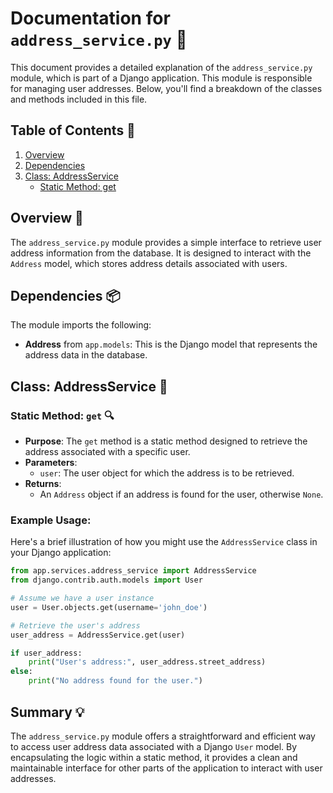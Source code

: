 # Documentation for `address_service.py` 📄

This document provides a detailed explanation of the `address_service.py` module, which is part of a Django application. This module is responsible for managing user addresses. Below, you'll find a breakdown of the classes and methods included in this file.

## Table of Contents 📜
1. [Overview](#overview)
2. [Dependencies](#dependencies)
3. [Class: AddressService](#class-addressservice)
   - [Static Method: get](#static-method-get)

## Overview 📝
The `address_service.py` module provides a simple interface to retrieve user address information from the database. It is designed to interact with the `Address` model, which stores address details associated with users.

## Dependencies 📦
The module imports the following:
- **Address** from `app.models`: This is the Django model that represents the address data in the database.

## Class: AddressService 🏢

### Static Method: `get` 🔍
- **Purpose**: The `get` method is a static method designed to retrieve the address associated with a specific user.
- **Parameters**:
  - `user`: The user object for which the address is to be retrieved.
- **Returns**: 
  - An `Address` object if an address is found for the user, otherwise `None`.

### Example Usage:
Here's a brief illustration of how you might use the `AddressService` class in your Django application:

```python
from app.services.address_service import AddressService
from django.contrib.auth.models import User

# Assume we have a user instance
user = User.objects.get(username='john_doe')

# Retrieve the user's address
user_address = AddressService.get(user)

if user_address:
    print("User's address:", user_address.street_address)
else:
    print("No address found for the user.")
```

## Summary 💡
The `address_service.py` module offers a straightforward and efficient way to access user address data associated with a Django `User` model. By encapsulating the logic within a static method, it provides a clean and maintainable interface for other parts of the application to interact with user addresses.